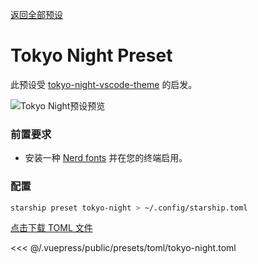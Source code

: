 [返回全部预设](./README.md#pastel-powerline)

# Tokyo Night Preset

此预设受 [tokyo-night-vscode-theme](https://github.com/enkia/tokyo-night-vscode-theme) 的启发。

![Tokyo Night预设预览](/presets/img/tokyo-night.png)

### 前置要求

- 安装一种 [Nerd fonts](https://www.nerdfonts.com/) 并在您的终端启用。

### 配置

```sh
starship preset tokyo-night > ~/.config/starship.toml
```

[点击下载 TOML 文件](/presets/toml/tokyo-night.toml)

<<< @/.vuepress/public/presets/toml/tokyo-night.toml
